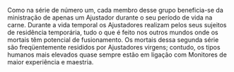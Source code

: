 ﻿Como na série de número um, cada membro desse grupo beneficia-se da ministração de apenas um Ajustador durante o seu período de vida na carne. Durante a vida temporal os Ajustadores realizam pelos seus sujeitos de residência temporária, tudo o que é feito nos outros mundos onde os mortais têm potencial de fusionamento. Os mortais dessa segunda série são freqüentemente resididos por Ajustadores virgens; contudo, os tipos humanos mais elevados quase sempre estão em ligação com Monitores de maior experiência e maestria.